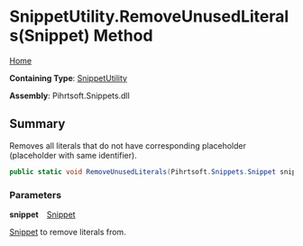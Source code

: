 # SnippetUtility\.RemoveUnusedLiterals\(Snippet\) Method

[Home](../../../../README.md)

**Containing Type**: [SnippetUtility](../README.md)

**Assembly**: Pihrtsoft\.Snippets\.dll

## Summary

Removes all literals that do not have corresponding placeholder \(placeholder with same identifier\)\.

```csharp
public static void RemoveUnusedLiterals(Pihrtsoft.Snippets.Snippet snippet)
```

### Parameters

**snippet** &ensp; [Snippet](../../Snippet/README.md)

[Snippet](../../Snippet/README.md) to remove literals from\.